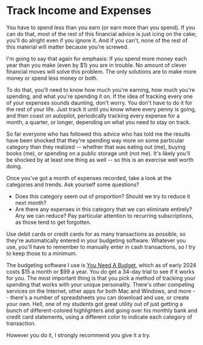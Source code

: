 # Track Income and Expenses

You have to spend less than you earn (or earn more than you spend). If you can do that, most of the rest of this financial advice is just icing on the cake; you'll do alright even if you ignore it. And if you can't, none of the rest of this material will matter because you're screwed.

I'm going to say that again for emphasis: If you spend more money each year than you make (even by $1) you are in trouble. No amount of clever financial moves will solve this problem. The only solutions are to make more money or spend less money or both.

To do that, you'll need to know how much you're earning, how much you're spending, and what you're spending it on. If the idea of tracking every one of your expenses sounds daunting, don't worry. You don't have to do it for the rest of your life. Just track it until you know where every penny is going, and then coast on autopilot, periodically tracking every expense for a month, a quarter, or longer, depending on what you need to stay on track.

So far everyone who has followed this advice who has told me the results have been shocked that they're spending way more on some particular category than they realized -- whether that was eating out (me), buying books (me), or spending on a public storage unit (not me). It's likely you'll be shocked by at least one thing as well -- so this is an exercise well worth doing.

Once you've got a month of expenses recorded, take a look at the categories and trends. Ask yourself some questions?

* Does this category seem out of proportion? Should we try to reduce it next month?
* Are there any expenses in this category that we can eliminate entirely? Any we can reduce? Pay particular attention to recurring subscriptions, as those tend to get forgotten.

Use debit cards or credit cards for as many transactions as possible, so they're automatically entered in your budgeting software. Whatever you use, you'll have to remember to manually enter in cash transactions, so I try to keep those to a minimum.

The budgeting software I use is [You Need A Budget](https://www.youneedabudget.com), which as of early 2024 costs $15 a month or $99 a year. You do get a 34-day trial to see if it works for you. The most important thing is that you pick a method of tracking your spending that works with your unique personality. There's other competing services on the Internet, other apps for both Mac and Windows, and more -- there's a number of spreadsheets you can download and use, or create your own. Hell, one of my students got great utility out of just getting a bunch of different-colored highlighters and going over his monthly bank and credit card statements, using a different color to indicate each category of transaction.

However you do it, I strongly recommend you give it a try.
